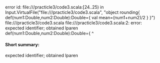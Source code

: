 error id: file://<WORKSPACE>/practicle3/code3.scala:[24..25) in Input.VirtualFile("file://<WORKSPACE>/practicle3/code3.scala", "object rounding{
    def(num1:Double,num2:Double):Double={
        val mean=(num1+num2)/2
    }
}")
file://<WORKSPACE>/practicle3/code3.scala
file://<WORKSPACE>/practicle3/code3.scala:2: error: expected identifier; obtained lparen
    def(num1:Double,num2:Double):Double={
       ^
#### Short summary: 

expected identifier; obtained lparen